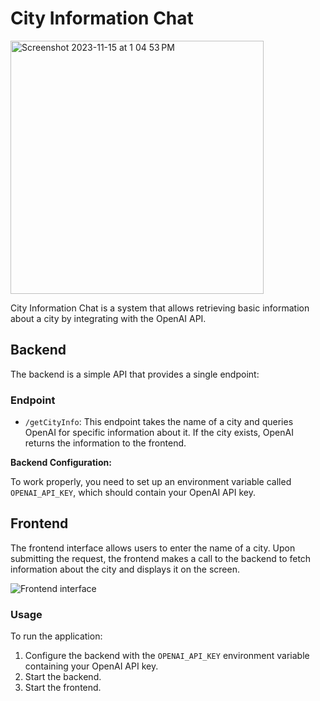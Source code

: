 # City Information Chat

<img width="405" alt="Screenshot 2023-11-15 at 1 04 53 PM" src="https://github.com/kevind13/City-Information-GPT/assets/17632891/cf2a89f9-9e15-4720-ae9c-1f38b0ab4912">


City Information Chat is a system that allows retrieving basic information about a city by integrating with the OpenAI API.

## Backend

The backend is a simple API that provides a single endpoint:

### Endpoint

- `/getCityInfo`: This endpoint takes the name of a city and queries OpenAI for specific information about it. If the city exists, OpenAI returns the information to the frontend.

**Backend Configuration:**

To work properly, you need to set up an environment variable called `OPENAI_API_KEY`, which should contain your OpenAI API key.

## Frontend

The frontend interface allows users to enter the name of a city. Upon submitting the request, the frontend makes a call to the backend to fetch information about the city and displays it on the screen.

![Frontend interface](https://github.com/kevind13/City-Information-GPT/assets/17632891/67f2928f-54e0-42f5-9e65-2798df0b511a)



### Usage

To run the application:

1. Configure the backend with the `OPENAI_API_KEY` environment variable containing your OpenAI API key.
2. Start the backend.
3. Start the frontend.

